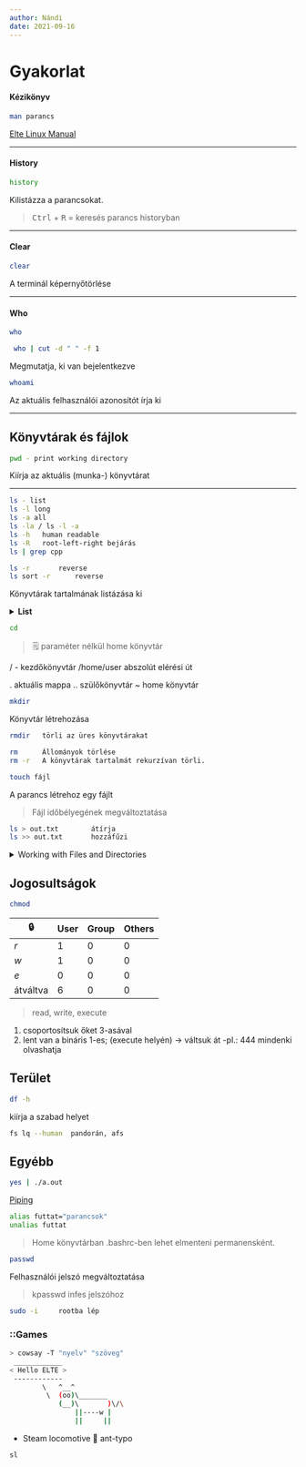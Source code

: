 ```yaml
---
author: Nándi
date: 2021-09-16
---
```

# Gyakorlat
#### Kézikönyv
```bash
man parancs
```
[Elte Linux Manual](https://people.inf.elte.hu/csa/MAN/HTML/index.htm)
***
#### History
```bash
history				
```
Kilistázza a parancsokat.
><kbd>Ctrl</kbd> + <kbd>R</kbd> = keresés parancs historyban
***
#### Clear
```bash
clear
```
A terminál képernyőtörlése
***
#### Who 
```bash
who
```
```bash
 who | cut -d " " -f 1
```
Megmutatja, ki van bejelentkezve
```bash
whoami
```
Az aktuális felhasználói azonosítót írja ki
***
## Könyvtárak és fájlok
```bash
pwd - print working directory
```
Kiírja az aktuális (munka-) könyvtárat
***
```bash
ls - list
ls -l long
ls -a all
ls -la / ls -l -a
ls -h 	human readable
ls -R 	root-left-right bejárás
ls | grep cpp
```
```bash
ls -r 		reverse
ls sort -r 		reverse
```
Könyvtárak tartalmának listázása ki
<details>
<summary><strong>List</strong></summary>
<iframe src="https://people.inf.elte.hu/csa/MAN/HTML/ls.htm"
	style="
	transform: translateX(-50%);
    position:relative;
    left:50%;
    width: 60vw;
    height: 70vh;
	background:#E2E5E6;"
	>
	</iframe>
</details>

```bash
cd 
```
> 🗒️ paraméter nélkül home könyvtár


/ - kezdőkönyvtár
/home/user  abszolút elérési út

. aktuális mappa 
.. szülőkönyvtár
~ home könyvtár

```bash
mkdir
```
Könyvtár létrehozása

```bash
rmdir 	törli az üres könyvtárakat

rm		Állományok törlése
rm -r	A könyvtárak tartalmát rekurzívan törli.
```

```bash
touch fájl
```
A parancs létrehoz egy fájlt
> Fájl időbélyegének megváltoztatása

```bash
ls > out.txt		átírja 
ls >> out.txt 		hozzáfűzi
```
<details>
<summary>Working with Files and Directories</summary>
<iframe width="560" height="315" src="https://www.youtube.com/embed/eoejHvAPDFs" title="YouTube video player" frameborder="0" allow="accelerometer; autoplay; clipboard-write; encrypted-media; gyroscope; picture-in-picture" allowfullscreen></iframe>
</details>

## Jogosultságok
```bash
chmod
```
| 🔒       | User | Group | Others |
| -------- | ---- | ----- | ------ |
| *r*      | 1    | 0     | 0      |
| *w*      | 1    | 0     | 0      |
| *e*      | 0    | 0     | 0      |
| átváltva | 6    | 0     | 0      | 
> read, write, execute
1. csoportosítsuk őket 3-asával
2. lent van a bináris 1-es; (execute helyén) -> váltsuk át
-pl.: 444 mindenki olvashatja
## Terület
```bash
df -h
```
kiírja a szabad helyet
```bash
fs lq --human  pandorán, afs
```
## Egyébb
```bash
yes | ./a.out
```
[Piping](https://www.geeksforgeeks.org/piping-in-unix-or-linux/)
```bash
alias futtat="parancsok"
unalias futtat
```
> Home könyvtárban .bashrc-ben lehet elmenteni permanensként. 

```bash
passwd
```
Felhasználói jelszó megváltoztatása
> kpasswd infes jelszóhoz
```bash
sudo -i 	rootba lép
```

### ::Games
```bash
> cowsay -T "nyelv" "szöveg" 
 ____________
< Hello ELTE >
 ------------
        \   ^__^
         \  (oo)\_______
            (__)\       )\/\
                ||----w |
                ||     || 
```
- Steam locomotive 🚂 ant-typo
```bash
sl 
```
